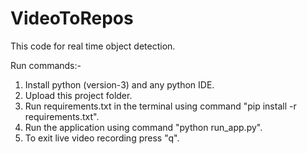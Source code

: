 # VideoToRepos
This code for real time object detection.

Run commands:-

1. Install python (version-3) and any python IDE.
2. Upload this project folder.
3. Run requirements.txt in the terminal using command "pip install -r requirements.txt".
4. Run the application using command "python run_app.py".
5. To exit live video recording press "q". 

